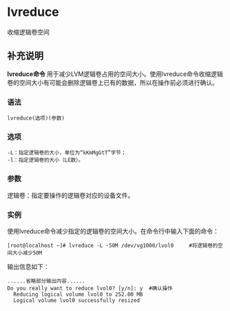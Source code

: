 lvreduce
===

收缩逻辑卷空间

## 补充说明

**lvreduce命令** 用于减少LVM逻辑卷占用的空间大小。使用lvreduce命令收缩逻辑卷的空间大小有可能会删除逻辑卷上已有的数据，所以在操作前必须进行确认。

###  语法

```
lvreduce(选项)(参数)
```

###  选项

```
-L：指定逻辑卷的大小，单位为“kKmMgGtT”字节；
-l：指定逻辑卷的大小（LE数）。
```

###  参数

逻辑卷：指定要操作的逻辑卷对应的设备文件。

###  实例

使用lvreduce命令减少指定的逻辑卷的空间大小。在命令行中输入下面的命令：

```
[root@localhost ~]# lvreduce -L -50M /dev/vg1000/lvol0     #将逻辑卷的空间大小减少50M
```

输出信息如下：

```
......省略部分输出内容......  
Do you really want to reduce lvol0? [y/n]: y  #确认操作  
  Reducing logical volume lvol0 to 252.00 MB  
  Logical volume lvol0 successfully resized
```


<!-- Linux命令行搜索引擎：https://jaywcjlove.github.io/linux-command/ -->